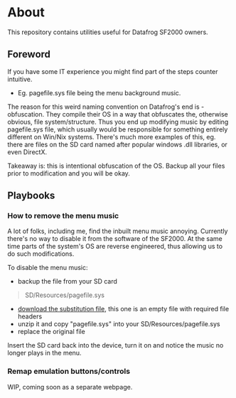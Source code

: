 # About
This repository contains utilities useful for Datafrog SF2000 owners.

## Foreword
If you have some IT experience you might find part of the steps counter intuitive. 

- Eg. pagefile.sys file being the menu background music. 

The reason for this weird naming convention on Datafrog's end is - obfuscation. They compile their OS in a way that obfuscates the, otherwise obvious, file system/structure.
Thus you end up modifying music by editing pagefile.sys file, which usually would be responsible for something entirely different on Win/Nix systems. There's much more examples of this, eg. there are files on the SD card named after popular windows .dll libraries, or even DirectX.

Takeaway is: this is intentional obfuscation of the OS. Backup all your files prior to modification and you will be okay.


## Playbooks

### How to remove the menu music
A lot of folks, including me, find the inbuilt menu music annoying. Currently there's no way to disable it from the software of the SF2000. At the same time parts of the system's OS are reverse engineered, thus allowing us to do such modifications.

To disable the menu music:
- backup the file from your SD card
> SD/Resources/pagefile.sys
- [download the substitution file](https://github.com/tzubertowski/sf2000-utilities/releases/download/sf2000/datafrog-sf2000-remove-music.zip), this one is an empty file with required file headers
- unzip it and copy "pagefile.sys" into your SD/Resources/pagefile.sys
- replace the original file

Insert the SD card back into the device, turn it on and notice the music no longer plays in the menu.

### Remap emulation buttons/controls
WIP, coming soon as a separate webpage.
